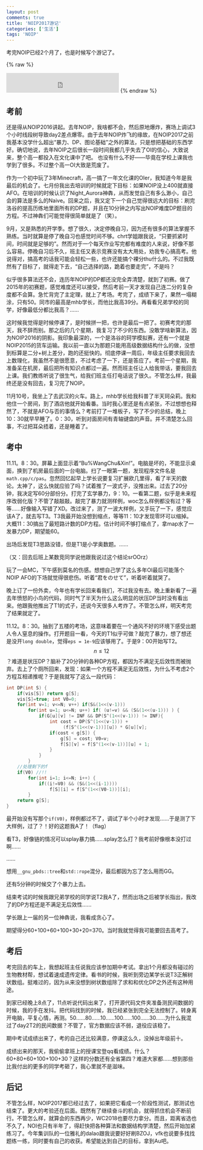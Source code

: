 ```yaml
---
layout: post
comments: true
title: 'NOIP2017游记'
categories: ['生活']
tags: 'NOIP'
---
```




考完NOIP已经2个月了，也是时候写个游记了。

<!--more-->
{% raw %}
<iframe frameborder="no" border="0" marginwidth="0" marginheight="0" width=298 height=52 src="https://music.163.com/outchain/player?type=2&id=4010187&auto=1&height=32"></iframe>
{% endraw %}

## 考前

还是得从NOIP2016讲起。去年NOIP，我啥都不会，然后原地爆炸，赛场上调试3个小时线段树导致day2差点爆零。由于去年NOIP炸飞的缘故，在NOIP2017之前我基本没学什么超出“暴力、DP、图论基础”之外的算法，只是想把基础的东西学好。确切地说，去年NOIP之后很长一段时间我都几乎失去了OI的信心，大致说来，整个高一都投入在文化课中了吧。 也没有什么不好——毕竟在学校上课我也学到了很多。不过整个高一OI大致是荒废了。

作为一个初中玩了3年Minecraft，高一搞了一年文化课的OIer，我知道今年是我最后的机会了。七月份我出去培训的时候就定下目标：如果NOIP没上400就直接AFO。在培训的时候认识了Night_Aurora神犇，从而发觉自己有多么渺小，自己会的算法是多么的Naive。回来之后，我又定下一个自己觉得很远大的目标：刷完洛谷的提高历练地里面所有的DP题，并且在10分钟之内写出NOIP难度DP题目的方程。不过神犇们可能觉得很简单就是了（笑）。

9月，又是熟悉的开学季。想了很久，决定停晚自习，因为还有很多的算法掌握不熟练。当时就算是停了晚自习也感觉时间不够。chrt学姐跟我说，“只要抓紧时间，时间就是足够的”。然而对于一个每天作业写完都有难度的人来说，好像不那么容易。停晚自习后不久，班主任又表示竞赛没有太大用处，劝我专心搞高考。他说得对，搞高考的话我可能会轻松一些，也许还能搞个裸分thu什么的。不过我既然有了目标了，就得走下去，“自己选择的路，跪着也要走完”，不是吗？

似乎很多算法还不会，连历年NOIP的DP都还没完全弄清楚，就到了初赛。做了2015年的初赛题，感觉难度还可以接受，然后考前一天才发现自己连二分的复杂度都不会算。急忙背完了主定理，就上了考场。考完了，成绩下来了，果然一塌糊涂，只有50。同市的最高是mhb学长，而他比我高39分。再看看兄弟学校的同学，好像最低分都比我高？……

这时候我觉得是时候停课了，是时候拼一把，也许是最后一把了。初赛考完的那天，我不辞而别。那之后的几个星期，我复习了不少的东西。没敢学啥新算法，因为NOIP2016的阴影。我印象最深的，一个是洛谷的珂学模拟赛，还有一个就是NOIP2015的货车运输。我以前一直以为那题只能用高级数据结构什么的做，没想到标算是二分+树上差分，跑的还挺快的。彻底停课一周后，年级主任要求我回去上数理化，我虽然不是很愿意，不过考虑了一下，还是答应了。考前一个星期，我准备呆在机房，最后把所有知识点都过一遍。然而班主任让人给我带话，要我回去上课。我们教练听说了很生气，给我们班主任打电话说了很久。不管怎么样，我最终还是没有回去，复习完了NOIP。

11月10号，我坐上了去武汉的火车。路上，mhb学长给我科普了半天珂朵莉。我和他住一个房间，到了酒店他就开始看番。当时我心里还是有点紧张，不过想想也释然了，不就是AFO与否的事情么？考前打了一堆板子，写了不少的总结，晚上10：30就早早睡了。0：30，听到对面房间有青轴键盘的声音。并不清楚怎么回事，不过把耳朵捂着，还是睡着了。

## 考中

11.11。8：30。屏幕上面显示着“Bu%WangChu&Xin!”。电脑是坏的，不能显示桌面，换到了机房最后面的一台电脑。扫了一眼第一题，发现程序文件名是`math.cpp/c/pas`。忽然回忆起早上学长说要复习扩展欧几里得，看了半天的数论。太神了，这么快就应验了吗？试着推了一波式子，没推出来。过去了20分钟，我决定写60分部份分。打完了玄学暴力，9：10。一看第二题，似乎是未来程序改弱化版？不管了敲敲敲。敲完了暴力就测样例，woc怎么样例都没有过？等等……好像输入写错了XD。改过来了，测了一波大样例，又手玩了一下，感觉应该A了，就去写T3。T3我最开始没想到缩点，等等11：10才发现零环可以缩掉。大概11：30搞出了最短路计数的DP方程。估计时间不够打缩点了，拿map水了一发暴力DP，期望能60。

出场后发现T3思路没错，但是T1是小学奥数题。……

（又：回去后班上某数竞同学说他跟我说过这个结论srOOrz）

玩了一会MC，下午感到莫名的伤感。想想自己学了这么多年OI最后可能落个NOIP AFO的下场就觉得很悲伤。听着“君をのせて”，听着听着就哭了。

晚上订了一份外卖，今年也有学长回来看我们，不过我没有去。晚上重新看了一遍去年愤怒的小鸟的代码，同时气了半天为什么这么明显的状压DP当时没有看出来。他跟我他推出了T1的式子，还说今天很多人考炸了。不管怎么样，明天考完了结果就定了。

11.12。8：30。抽到了五楼的考场，这意味着要在一个通风不好的环境下感受出题人令人窒息的操作。打开题目一看，今天的T1似乎可做？敲完了暴力，想了想还是没开`long double`，觉得`eps = 1e-9`应该够用了。于是9：00开始写T2。$$n \leq 12$$ ？难道是状压DP？脑补了20分钟的各种DP方程，都因为不满足无后效性而被抛弃。去上了个厕所回来，发现：如果一个方程不满足无后效性，为什么不考虑2个方程互相递推呢？于是我就写了这么一段代码：

```cpp
int DP(int S) {
    if(vis[S]) return g[S];
    vis[S]=true; int V0=0;
    for(int v=1; v<=N; v++) if(S&(1<<(v-1)))
        for(int u=1; u<=N; u++) if( (u!=v) && (S&(1<<(u-1))) ) {
            if(G[u][v] != INF && DP(S^(1<<(v-1))) != INF){
                int cost = DP(S^(1<<(v-1))) +
                     (f[S^(1<<(v-1))][u]) * G[u][v];
                if(cost < g[S]) {
                    g[S] = cost; V0=v;
                    f[S][v] = f[S^(1<<(v-1))][u] + 1;
                }
            }
        }
    //处理剩下的f  
    if(V0) //!!
        for(int i=1; i<=N; i++) {
            if((i!=V0) && (S&(1<<(i-1)))) 
                f[S][i] = f[S^(1<<(V0-1))][i];
        }
    return g[S];
}
```

最开始没有写那个`if(V0)`，样例都过不了，调试了半个小时才发现……于是测了下大样例，过了？！好的这题我A了！（flag）

看T3，好像链的情况可以splay暴力搞……splay怎么打？我考前好像根本没打过啊……

……

想用`__gnu_pbds::tree`和`std::rope`混分，最后都因为忘了怎么用而GG。

还有5分钟的时候交了个暴力上去。

结束考试的时候我跟兄弟学校的同学说T2我A了，然而出场之后被学长指出，我改了的DP方程还是不满足无后效性……

学长跟上一届的另一位神犇说，我看成贪心了。



期望得分60+100+60+100+30+20=370。当时我就觉得我可能要回去高考了。



## 考后

考完回去的车上，我想起班主任说我应该参加期中考试。拿出1个月都没有碰过的生物教材帮，想试着速成遗传定律。看书的时候，我听到旁边某学长说T3正解树状数组。挺难过的，因为从来没想到树状数组除了求和和优化DP之外还有这种用途。

到家已经晚上8点了，11点听说代码出来了，打开源代码文件夹准备测民间数据的时候，我的手在发抖。把代码找到的时候，我已经紧张到完全无法控制了。转身离开电脑，平复心情，再测。50……80……10……100……100……30……为什么我混过了day2T2的民间数据？不管了，官方数据应该不弱，退役应该稳了。

期中考试成绩出来了，考的自己还比较满意，停课这么久，没掉出年级前十。

成绩出来的那天，我偷偷拿班上的授课宝登qq看成绩。什么？60+80+60+100+100+30？这样的分数还有全省第四？难道大家都……想到那些比我付出的更多的同学考砸了，我心里就不是滋味。

## 后记

不管怎么样，NOIP2017都已经过去了，如果把它看成一个阶段性测试，那测试也结束了。更大的考验还在后面。既然有了继续奋斗的机会，就得抓住机会不断前行。不管怎么样，就算会的东西再少，WC2018也要尽力拿分。而且，距离省选也不久了，NOI也只有半年了，得赶快把各种算法和数据结构学清楚，然后开始加紧练习了。今年集训队的一位雅礼的dalao跟我说要好好刷BZOJ，vfk也说要多找找题练一练，同时要有自己的收获。希望能达到自己的目标，拿到Au吧。